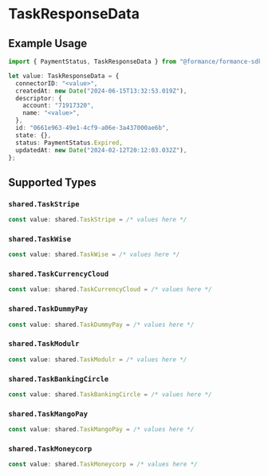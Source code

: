 # TaskResponseData

## Example Usage

```typescript
import { PaymentStatus, TaskResponseData } from "@formance/formance-sdk/sdk/models/shared";

let value: TaskResponseData = {
  connectorID: "<value>",
  createdAt: new Date("2024-06-15T13:32:53.019Z"),
  descriptor: {
    account: "71917320",
    name: "<value>",
  },
  id: "0661e963-49e1-4cf9-a06e-3a437000ae6b",
  state: {},
  status: PaymentStatus.Expired,
  updatedAt: new Date("2024-02-12T20:12:03.032Z"),
};
```

## Supported Types

### `shared.TaskStripe`

```typescript
const value: shared.TaskStripe = /* values here */
```

### `shared.TaskWise`

```typescript
const value: shared.TaskWise = /* values here */
```

### `shared.TaskCurrencyCloud`

```typescript
const value: shared.TaskCurrencyCloud = /* values here */
```

### `shared.TaskDummyPay`

```typescript
const value: shared.TaskDummyPay = /* values here */
```

### `shared.TaskModulr`

```typescript
const value: shared.TaskModulr = /* values here */
```

### `shared.TaskBankingCircle`

```typescript
const value: shared.TaskBankingCircle = /* values here */
```

### `shared.TaskMangoPay`

```typescript
const value: shared.TaskMangoPay = /* values here */
```

### `shared.TaskMoneycorp`

```typescript
const value: shared.TaskMoneycorp = /* values here */
```

